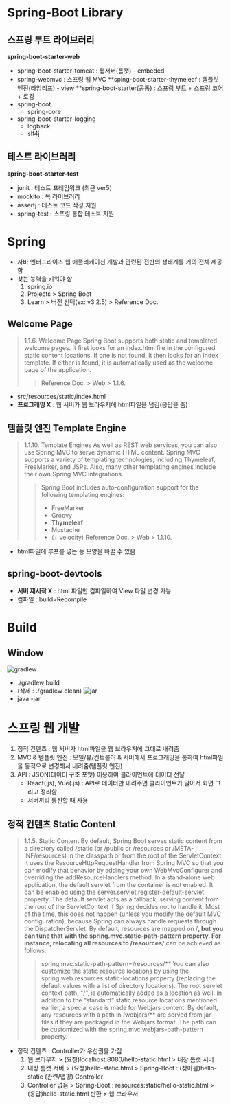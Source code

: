 # Spring-Boot Library

## 스프링 부트 라이브러리
**spring-boot-starter-web**
- spring-boot-starter-tomcat : 웹서버(톰캣) - embeded
- spring-webmvc : 스프링 웹 MVC
**sping-boot-starter-thymeleaf : 템플릿 엔진(타임리프) - view
**spring-boot-starter(공통) : 스프링 부트 + 스프링 코어 + 로깅
- spring-boot
  - spring-core
- spring-boot-starter-logging
  - logback
  - slf4j

## 테스트 라이브러리
**spring-boot-starter-test**
- junit : 테스트 프레임워크 (최근 ver5)
- mockito : 목 라이브러리
- assertj : 테스트 코드 작성 지원
- spring-test : 스프링 통합 테스트 지원

# Spring
- 자바 엔터프라이즈 웹 애플리케이션 개발과 관련된 전반의 생태계를 거의 전체 제공함
- 찾는 능력을 키워야 함
  1. spring.io
  2. Projects > Spring Boot
  3. Learn > 버전 선택(ex: v3.2.5) > Reference Doc.

## Welcome Page
> 1.1.6. Welcome Page
> Spring Boot supports both static and templated welcome pages. It first looks for an index.html file in the configured static content locations. If one is not found, it then looks for an index template. If either is found, it is automatically used as the welcome page of the application.
>> Reference Doc. > Web > 1.1.6.

- src/resources/static/index.html
- **프로그래밍 X** : 웹 서버가 웹 브라우저에 html파일을 넘김(응답을 줌)

## 템플릿 엔진 Template Engine
> 1.1.10. Template Engines
> As well as REST web services, you can also use Spring MVC to serve dynamic HTML content. Spring MVC supports a variety of templating technologies, including Thymeleaf, FreeMarker, and JSPs. Also, many other templating engines include their own Spring MVC integrations.
>> Spring Boot includes auto-configuration support for the following templating engines:
>> - FreeMarker
>> - Groovy
>> - **Thymeleaf**
>> - Mustache
>> - (+ velocity)
> Reference Doc. > Web > 1.1.10.

- html파일에 루프를 넣는 등 모양을 바꿀 수 있음

## spring-boot-devtools
- **서버 재시작 X** : html 파일만 컴파일하여 View 파일 변경 가능
- 컴파일 : build>Recompile

# Build

## Window
![gradlew](https://github.com/7ahyeon/study-spring/assets/107123698/9d294b3b-5fee-43f4-84d3-18e636c8eaeb)
- ./gradlew build
- (삭제 : ./gradlew clean)
![jar](https://github.com/7ahyeon/study-spring/assets/107123698/cc47582d-0101-4bf2-8968-32593868f067)
- java -jar 

# 스프링 웹 개발
1. 정적 컨텐츠 : 웹 서버가 html파일을 웹 브라우저에 그대로 내려줌
2. MVC & 템플릿 엔진 : 모델/뷰/컨트롤러 & 서버에서 프로그래밍을 통하여 html파일을 동적으로 변경해서 내려줌(템플릿 엔진)
3. API : JSON(데이터 구조 포맷) 이용하여 클라이언트에 데이터 전달
   - React(.js), Vue(.js) : API로 데이터만 내려주면 클라이언트가 알아서 화면 그리고 정리함
   - 서버끼리 통신할 때 사용
  
## 정적 컨텐츠 Static Content
> 1.1.5. Static Content
> By default, Spring Boot serves static content from a directory called /static (or /public or /resources or /META-INF/resources) in the classpath or from the root of the ServletContext. It uses the ResourceHttpRequestHandler from Spring MVC so that you can modify that behavior by adding your own WebMvcConfigurer and overriding the addResourceHandlers method.
> In a stand-alone web application, the default servlet from the container is not enabled. It can be enabled using the server.servlet.register-default-servlet property.
> The default servlet acts as a fallback, serving content from the root of the ServletContext if Spring decides not to handle it. Most of the time, this does not happen (unless you modify the default MVC configuration), because Spring can always handle requests through the DispatcherServlet.
> By default, resources are mapped on /**, but you can tune that with the spring.mvc.static-path-pattern property. For instance, relocating all resources to /resources/** can be achieved as follows:
>> spring.mvc.static-path-pattern=/resources/**
> You can also customize the static resource locations by using the spring.web.resources.static-locations property (replacing the default values with a list of directory locations). The root servlet context path, "/", is automatically added as a location as well.
> In addition to the “standard” static resource locations mentioned earlier, a special case is made for Webjars content. By default, any resources with a path in /webjars/** are served from jar files if they are packaged in the Webjars format. The path can be customized with the spring.mvc.webjars-path-pattern property.

- 정적 컨텐츠 : Controller가 우선권을 가짐
  1. 웹 브라우저 > (요청)localhost:8080/hello-static.html > 내장 톰캣 서버
  2. 내장 톰캣 서버 > (요청)hello-static.html > Spring-Boot : (찾아봄)hello-static (관련/맵핑) Controller
  3. Controller 없음 > Spring-Boot : resources:static/hello-static.html > (응답)hello-static.html 반환 > 웹 브라우저
 
